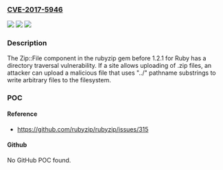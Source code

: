 ### [CVE-2017-5946](https://cve.mitre.org/cgi-bin/cvename.cgi?name=CVE-2017-5946)
![](https://img.shields.io/static/v1?label=Product&message=n%2Fa&color=blue)
![](https://img.shields.io/static/v1?label=Version&message=n%2Fa&color=blue)
![](https://img.shields.io/static/v1?label=Vulnerability&message=n%2Fa&color=brighgreen)

### Description

The Zip::File component in the rubyzip gem before 1.2.1 for Ruby has a directory traversal vulnerability. If a site allows uploading of .zip files, an attacker can upload a malicious file that uses "../" pathname substrings to write arbitrary files to the filesystem.

### POC

#### Reference
- https://github.com/rubyzip/rubyzip/issues/315

#### Github
No GitHub POC found.

